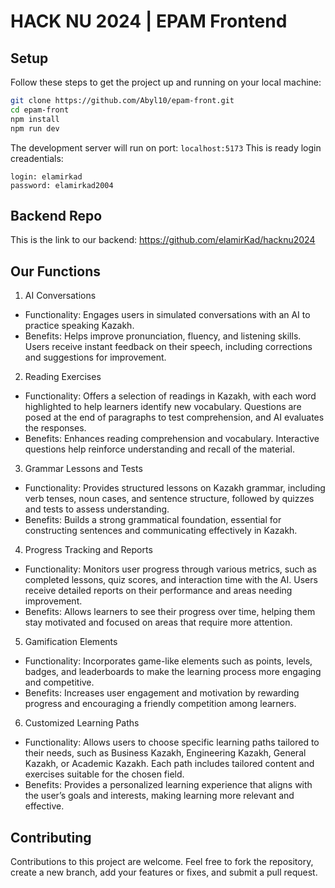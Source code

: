 # HACK NU 2024 | EPAM Frontend

## Setup
Follow these steps to get the project up and running on your local machine:
```bash
git clone https://github.com/Abyl10/epam-front.git
cd epam-front
npm install
npm run dev
```

The development server will run on port: ```localhost:5173``` 
This is ready login creadentials: 

```
login: elamirkad
password: elamirkad2004
```

## Backend Repo
This is the link to our backend: https://github.com/elamirKad/hacknu2024


## Our Functions

1. AI Conversations
- Functionality: Engages users in simulated conversations with an AI to practice speaking Kazakh.
- Benefits: Helps improve pronunciation, fluency, and listening skills. Users receive instant feedback on their speech, including corrections and suggestions for improvement.
2. Reading Exercises
- Functionality: Offers a selection of readings in Kazakh, with each word highlighted to help learners identify new vocabulary. Questions are posed at the end of paragraphs to test comprehension, and AI evaluates the responses.
- Benefits: Enhances reading comprehension and vocabulary. Interactive questions help reinforce understanding and recall of the material.
3. Grammar Lessons and Tests
- Functionality: Provides structured lessons on Kazakh grammar, including verb tenses, noun cases, and sentence structure, followed by quizzes and tests to assess understanding.
- Benefits: Builds a strong grammatical foundation, essential for constructing sentences and communicating effectively in Kazakh.
4. Progress Tracking and Reports
- Functionality: Monitors user progress through various metrics, such as completed lessons, quiz scores, and interaction time with the AI. Users receive detailed reports on their performance and areas needing improvement.
- Benefits: Allows learners to see their progress over time, helping them stay motivated and focused on areas that require more attention.
5. Gamification Elements
- Functionality: Incorporates game-like elements such as points, levels, badges, and leaderboards to make the learning process more engaging and competitive.
- Benefits: Increases user engagement and motivation by rewarding progress and encouraging a friendly competition among learners.
6. Customized Learning Paths
- Functionality: Allows users to choose specific learning paths tailored to their needs, such as Business Kazakh, Engineering Kazakh, General Kazakh, or Academic Kazakh. Each path includes tailored content and exercises suitable for the chosen field.
- Benefits: Provides a personalized learning experience that aligns with the user’s goals and interests, making learning more relevant and effective.



## Contributing
Contributions to this project are welcome. Feel free to fork the repository, create a new branch, add your features or fixes, and submit a pull request.